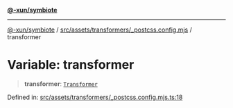 [**@-xun/symbiote**](../../../../../README.md)

***

[@-xun/symbiote](../../../../../README.md) / [src/assets/transformers/\_postcss.config.mjs](../README.md) / transformer

# Variable: transformer

> **transformer**: [`Transformer`](../../../type-aliases/Transformer.md)

Defined in: [src/assets/transformers/\_postcss.config.mjs.ts:18](https://github.com/Xunnamius/symbiote/blob/3044ba2654d63523648bf35278fa1c752d878990/src/assets/transformers/_postcss.config.mjs.ts#L18)
